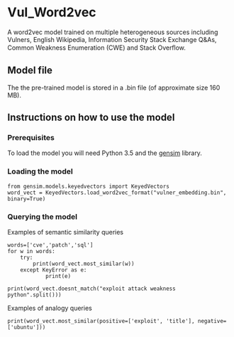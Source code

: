 # Vul_Word2vec
A word2vec model trained on multiple heterogeneous sources including Vulners, English Wikipedia, Information Security Stack Exchange Q&As, Common Weakness Enumeration (CWE) and Stack Overﬂow.
## Model file
The the pre-trained model is stored in a .bin file (of approximate size 160 MB).

## Instructions on how to use the model
### Prerequisites
To load the model you will need Python 3.5 and the [gensim](https://radimrehurek.com/gensim/) library.

### Loading the model
```
from gensim.models.keyedvectors import KeyedVectors
word_vect = KeyedVectors.load_word2vec_format("vulner_embedding.bin", binary=True)
```
### Querying the model

Examples of semantic similarity queries
```
words=['cve','patch','sql']
for w in words:
    try:
        print(word_vect.most_similar(w))
    except KeyError as e:
            print(e)
```
```
print(word_vect.doesnt_match("exploit attack weakness python".split()))
```
Examples of analogy queries

```
print(word_vect.most_similar(positive=['exploit', 'title'], negative=['ubuntu']))
```

